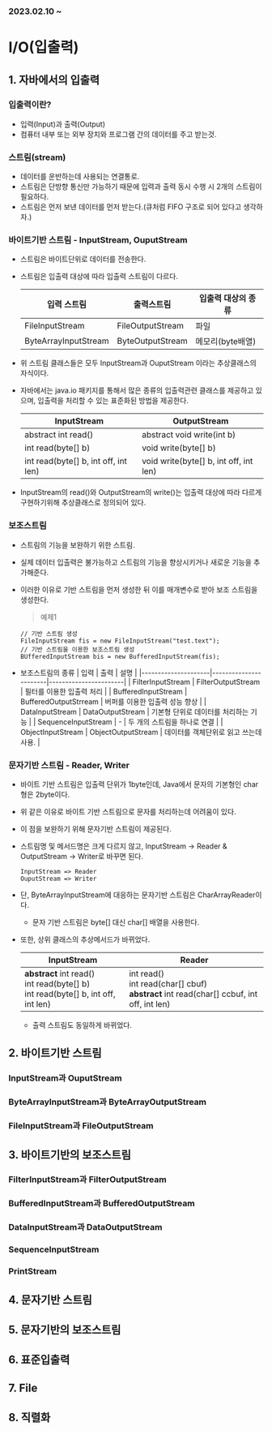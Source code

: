 ### 2023.02.10 ~
# I/O(입출력)
## 1. 자바에서의 입출력
### 입출력이란?
- 입력(Input)과 출력(Output)
- 컴퓨터 내부 또는 외부 장치와 프로그램 간의 데이터를 주고 받는것.
### 스트림(stream)
- 데이터를 운반하는데 사용되는 연결통로.
- 스트림은 단방향 통신만 가능하기 때문에 입력과 출력 동시 수행 시 2개의 스트림이 필요하다.
- 스트림은 먼저 보낸 데이터를 먼저 받는다.(큐처럼 FIFO 구조로 되어 있다고 생각하자.)
### 바이트기반 스트림 - InputStream, OuputStream
- 스트림은 바이트단위로 데이터를 전송한다.
- 스트림은 입출력 대상에 따라 입출력 스트림이 다르다.

    | 입력 스트림           | 출력스트림        | 입출력 대상의 종류 |
    |----------------------|------------------|--------------   |
    | FileInputStream      | FileOutputStream | 파일            |
    | ByteArrayInputStream | ByteOutputStream | 메모리(byte배열)| 

- 위 스트림 클래스들은 모두 InputStream과 OuputStream 이라는 추상클래스의 자식이다.
- 자바에서는 java.io 패키지를 통해서 많은 종류의 입출력관련 클래스를 제공하고 있으며,
  입출력을 처리할 수 있는 표준화된 방법을 제공한다.

    | InputStream                          | OutputStream                           |
    |--------------------------------------|----------------------------------------|
    | abstract int read()                  | abstract void write(int b)             |
    | int read(byte[] b)                   | void write(byte[] b)                   |
    | int read(byte[] b, int off, int len) | void write(byte[] b, int off, int len) |

- InputStream의 read()와 OutputStream의 write()는 입출력 대상에 따라 다르게 구현하기위해 추상클래스로 정의되어 있다.
### 보조스트림
- 스트림의 기능을 보완하기 위한 스트림.
- 실제 데이터 입출력은 불가능하고 스트림의 기능을 향상시키거나 새로운 기능을 추가해준다.
- 이러한 이유로 기반 스트림을 먼저 생성한 뒤 이를 매개변수로 받아 보조 스트림을 생성한다.

    > 예제1
    ```
    // 기반 스트림 생성
    FileInputStream fis = new FileInputStream("test.text");
    // 기반 스트림을 이용한 보조스트림 생성
    BUfferedInputStream bis = new BufferedInputStream(fis);
    ```
- 보조스트림의 종류
    | 입력                  | 출력                    | 설명                    |
    |---------------------|-----------------------|-----------------------|
    | FilterInputStream   | FilterOutputStream    | 필터를 이용한 입출력 처리        |
    | BufferedInputStream | BufferedOutputStrream | 버퍼를 이용한 입출력 성능 향상     |
    | DataInputStream     | DataOutputStream      | 기본형 단위로 데이터를 처리하는 기능  |
    | SequenceInputStream | -                     | 두 개의 스트림을 하나로 연결      |
    | ObjectInputStream   | ObjectOutputStream    | 데이터를 객체단위로 읽고 쓰는데 사용. |
### 문자기반 스트림 - Reader, Writer
- 바이트 기반 스트림은 입출력 단위가 1byte인데, Java에서 문자의 기본형인 char형은 2byte이다.
- 위 같은 이유로 바이트 기반 스트림으로 문자를 처리하는데 어려움이 있다.
- 이 점을 보완하기 위해 문자기반 스트림이 제공된다.
- 스트림명 및 메서드명은 크게 다르지 않고, InputStream -> Reader & OutputStream -> Writer로 바꾸면 된다.
    ```
    InputStream => Reader
    OuputStream => Writer
    ```
- 단, ByteArrayInputStream에 대응하는 문자기반 스트림은 CharArrayReader이다.
    - 문자 기반 스트림은 byte[] 대신 char[] 배열을 사용한다.
- 또한, 상위 클래스의 추상메서드가 바뀌었다.

    | InputStream|Reader|
    |-------------------------------------------------------------------------------------|--------------------------------------------------------------------------------------------|
    | **abstract** int read()<br/>int read(byte[] b)<br/>int read(byte[] b, int off, int len) | int read()<br/>int read(char[] cbuf)<br/>**abstract** int read(char[] ccbuf, int off, int len) |
    - 출력 스트림도 동일하게 바뀌었다.



## 2. 바이트기반 스트림
### InputStream과 OuputStream
### ByteArrayInputStream과 ByteArrayOutputStream
### FileInputStream과 FileOutputStream

## 3. 바이트기반의 보조스트림
### FilterInputStream과 FilterOutputStream
### BufferedInputStream과 BufferedOutputStream
### DataInputStream과 DataOutputStream
### SequenceInputStream
### PrintStream

## 4. 문자기반 스트림
## 5. 문자기반의 보조스트림
## 6. 표준입출력
## 7. File
## 8. 직렬화
